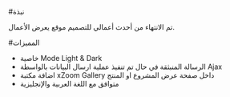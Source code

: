 #نبذة

تم الانتهاء من أحدث أعمالي للتصميم موقع يعرض الأعمال.

#المميزات
- خاصية Mode Light & Dark
- الرسالة المنبثقة في حال تم تنفيذ عملية ارسال البيانات بالواسطة Ajax
- اضافة مكتبة xZoom Gallery داخل صفحة عرض المشروع او المنتج
- متوافق مع اللغة العربية والإنجليزية
